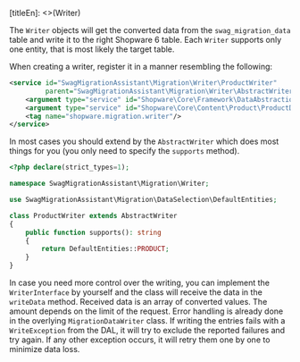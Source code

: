 [titleEn]: <>(Writer)

The `Writer` objects will get the converted data from the `swag_migration_data` table and write it to the right Shopware 6 table.
Each `Writer` supports only one entity, that is most likely the target table.

When creating a writer, register it in a manner resembling the following:
```xml
<service id="SwagMigrationAssistant\Migration\Writer\ProductWriter"
         parent="SwagMigrationAssistant\Migration\Writer\AbstractWriter">
    <argument type="service" id="Shopware\Core\Framework\DataAbstractionLayer\Write\EntityWriter"/>
    <argument type="service" id="Shopware\Core\Content\Product\ProductDefinition"/>
    <tag name="shopware.migration.writer"/>
</service>
```

In most cases you should extend by the `AbstractWriter` which does most things for you (you only need to specify the `supports` method).

```php
<?php declare(strict_types=1);

namespace SwagMigrationAssistant\Migration\Writer;

use SwagMigrationAssistant\Migration\DataSelection\DefaultEntities;

class ProductWriter extends AbstractWriter
{
    public function supports(): string
    {
        return DefaultEntities::PRODUCT;
    }
}
```
In case you need more control over the writing, you can implement the `WriterInterface` by yourself and the class will receive the data in the `writeData` method.
Received data is an array of converted values. The amount depends on the limit of the request.
Error handling is already done in the overlying `MigrationDataWriter` class.
If writing the entries fails with a `WriteException` from the DAL, it will try to exclude the reported failures and try again.
If any other exception occurs, it will retry them one by one to minimize data loss.
